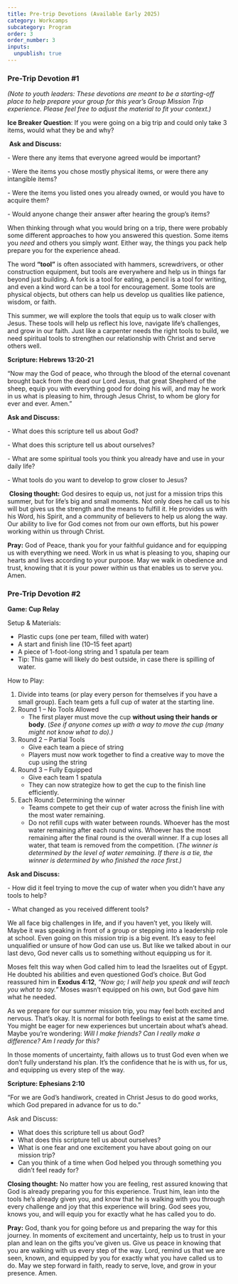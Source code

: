 ```yaml
---
title: Pre-trip Devotions (Available Early 2025)
category: Workcamps
subcategory: Program
order: 3
order_number: 3
inputs:
  unpublish: true
---
```

### Pre-Trip Devotion \#1

*(Note to youth leaders: These devotions are meant to be a starting-off place to help prepare your group for this year’s Group Mission Trip experience. Please feel free to adjust the material to fit your context.)*

**Ice Breaker** **Question**: If you were going on a big trip and could only take 3 items, would what they be and why?

&nbsp;**Ask and Discuss:**

\- Were there any items that everyone agreed would be important?

\- Were the items you chose mostly physical items, or were there any intangible items?

\- Were the items you listed ones you already owned, or would you have to acquire them?

\- Would anyone change their answer after hearing the group’s items?

When thinking through what you would bring on a trip, there were probably some different approaches to how you answered this question. Some items you *need* and others you simply *want.* Either way, the things you pack help prepare you for the experience ahead.

The word **“tool”** is often associated with hammers, screwdrivers, or other construction equipment, but tools are everywhere and help us in things far beyond just building. A fork is a tool for eating, a pencil is a tool for writing, and even a kind word can be a tool for encouragement. Some tools are physical objects, but others can help us develop us qualities like patience, wisdom, or faith.

This summer, we will explore the tools that equip us to walk closer with Jesus. These tools will help us reflect his love, navigate life’s challenges, and grow in our faith. Just like a carpenter needs the right tools to build, we need spiritual tools to strengthen our relationship with Christ and serve others well.

**Scripture: Hebrews 13:20-21**

“Now may the God of peace, who through the blood of the eternal covenant brought back from the dead our Lord Jesus, that great Shepherd of the sheep, equip you with everything good for doing his will, and may he work in us what is pleasing to him, through Jesus Christ, to whom be glory for ever and ever. Amen.”

**Ask and Discuss:**

\- What does this scripture tell us about God?

\- What does this scripture tell us about ourselves?

\- What are some spiritual tools you think you already have and use in your daily life?

\- What tools do you want to develop to grow closer to Jesus?

&nbsp;**Closing thought:** God desires to equip us, not just for a mission trips this summer, but for life’s big and small moments. Not only does he call us to his will but gives us the strength and the means to fulfill it. He provides us with his Word, his Spirit, and a community of believers to help us along the way. Our ability to live for God comes not from our own efforts, but his power working within us through Christ.

**Pray:** God of Peace, thank you for your faithful guidance and for equipping us with everything we need. Work in us what is pleasing to you, shaping our hearts and lives according to your purpose. May we walk in obedience and trust, knowing that it is your power within us that enables us to serve you. Amen.

### Pre-Trip Devotion \#2

**Game: Cup Relay**

Setup & Materials:

* Plastic cups (one per team, filled with water)
* A start and finish line (10–15 feet apart)
* A piece of 1-foot-long string and 1 spatula per team
* Tip: This game will likely do best outside, in case there is spilling of water.

How to Play:

1. Divide into teams (or play every person for themselves if you have a small group). Each team gets a full cup of water at the starting line.
2. Round 1 – No Tools Allowed
   * The first player must move the cup **without using their hands or body**. (*See if anyone comes up with a way to move the cup (many might not know what to do).)*
3. Round 2 – Partial Tools
   * Give each team a piece of string
   * Players must now work together to find a creative way to move the cup using the string
4. Round 3 – Fully Equipped
   * Give each team 1 spatula
   * They can now strategize how to get the cup to the finish line efficiently.
5. Each Round: Determining the winner
   * Teams compete to get their cup of water across the finish line with the most water remaining.
   * Do not refill cups with water between rounds. Whoever has the most water remaining after each round wins. Whoever has the most remaining after the final round is the overall winner. If a cup loses all water, that team is removed from the competition. (*The winner is determined by the level of water remaining. If there is a tie, the winner is determined by who finished the race first.)*

**Ask and Discuss:**

\- How did it feel trying to move the cup of water when you didn’t have any tools to help?

\- What changed as you received different tools?

We all face big challenges in life, and if you haven’t yet, you likely will. Maybe it was speaking in front of a group or stepping into a leadership role at school. Even going on this mission trip is a big event. It’s easy to feel unqualified or unsure of how God can use us. But like we talked about in our last devo, God never calls us to something without equipping us for it.

Moses felt this way when God called him to lead the Israelites out of Egypt. He doubted his abilities and even questioned God’s choice. But God reassured him in **Exodus 4:12**, *“Now go; I will help you speak and will teach you what to say.”* Moses wasn’t equipped on his own, but God gave him what he needed.

As we prepare for our summer mission trip, you may feel both excited and nervous. That’s okay. It is normal for both feelings to exist at the same time. You might be eager for new experiences but uncertain about what’s ahead. Maybe you’re wondering: *Will I make friends? Can I really make a difference? Am I ready for this?*

In those moments of uncertainty, faith allows us to trust God even when we don’t fully understand his plan. It’s the confidence that he is with us, for us, and equipping us every step of the way.

**Scripture: Ephesians 2:10**

“For we are God’s handiwork, created in Christ Jesus to do good works, which God prepared in advance for us to do.”

Ask and Discuss:

* What does this scripture tell us about God?
* What does this scripture tell us about ourselves?
* What is one fear and one excitement you have about going on our mission trip?
* Can you think of a time when God helped you through something you didn’t feel ready for?

**Closing thought:** No matter how you are feeling, rest assured knowing that God is already preparing you for this experience. Trust him, lean into the tools he’s already given you, and know that he is walking with you through every challenge and joy that this experience will bring. God sees you, knows you, and will equip you for exactly what he has called you to do.

**Pray:** God, thank you for going before us and preparing the way for this journey. In moments of excitement and uncertainty, help us to trust in your plan and lean on the gifts you’ve given us. Give us peace in knowing that you are walking with us every step of the way. Lord, remind us that we are seen, known, and equipped by you for exactly what you have called us to do. May we step forward in faith, ready to serve, love, and grow in your presence. Amen.

&nbsp;